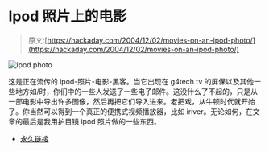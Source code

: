 # Ipod 照片上的电影

> 原文:[https://hackaday.com/2004/12/02/movies-on-an-ipod-photo/](https://hackaday.com/2004/12/02/movies-on-an-ipod-photo/)

![ipod photo](../Images/b5d2d2841c9590affc04716613fcd346.png)

这是正在流传的 ipod-照片-电影-黑客。当它出现在 g4tech tv 的屏保以及其他一些地方如/时，你们中的一些人发送了一些电子邮件。这没什么了不起的，只是从一部电影中导出许多图像，然后再把它们导入进来。老把戏，从牛顿时代就开始了。你当然可以得到一个真正的便携式视频播放器，比如 iriver。无论如何，在文章的最后是我用护目镜 ipod 照片做的一些东西。

*   [永久链接](http://www.engadget.com/entry/3756421320807387/)